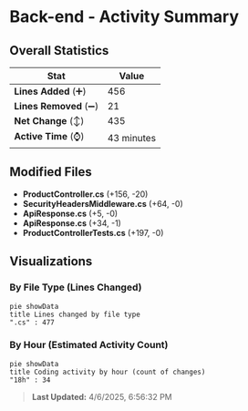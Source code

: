 # Back-end - Activity Summary 

## Overall Statistics

| Stat                   | Value                                                             |
| ---------------------- | ----------------------------------------------------------------- |
| **Lines Added** (➕)   | 456                                          |
| **Lines Removed** (➖) | 21                                        |
| **Net Change** (↕)    | 435                |
| **Active Time** (⌚)   | 43 minutes |


## Modified Files
- **ProductController.cs** (+156, -20)
- **SecurityHeadersMiddleware.cs** (+64, -0)
- **ApiResponse.cs** (+5, -0)
- **ApiResponse.cs** (+34, -1)
- **ProductControllerTests.cs** (+197, -0)

## Visualizations

### By File Type (Lines Changed)

```mermaid
pie showData
title Lines changed by file type
".cs" : 477
```

### By Hour (Estimated Activity Count)

```mermaid
pie showData
title Coding activity by hour (count of changes)
"18h" : 34
```


> **Last Updated:** 4/6/2025, 6:56:32 PM